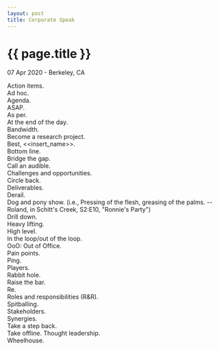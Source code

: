 ```yaml
---
layout: post
title: Corporate Speak
---
```


{{ page.title }}
================

<p class="meta">07 Apr 2020 - Berkeley, CA</p>

Action items.  
Ad hoc.  
Agenda.  
ASAP.  
As per.  
At the end of the day.  
Bandwidth.  
Become a research project.  
Best, <<insert_name>>.  
Bottom line.  
Bridge the gap.  
Call an audible.  
Challenges and opportunities.  
Circle back.  
Deliverables.  
Derail.  
Dog and pony show. (i.e., Pressing of the flesh, greasing of the palms. --Roland, in Schitt's Creek, S2:E10, "Ronnie's Party")  
Drill down.  
Heavy lifting.  
High level.  
In the loop/out of the loop.  
OoO: Out of Office.  
Pain points.  
Ping.  
Players.  
Rabbit hole.  
Raise the bar.  
Re.  
Roles and responsibilities (R&R).  
Spitballing.  
Stakeholders.  
Synergies.  
Take a step back.  
Take offline. 
Thought leadership.  
Wheelhouse.